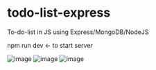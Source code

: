 # todo-list-express
To-do-list in JS using Express/MongoDB/NodeJS

npm run dev <- to start server

![image](https://user-images.githubusercontent.com/76020152/159776717-4a1e7a00-86da-4b99-a52d-b2f41e76b380.png)
![image](https://user-images.githubusercontent.com/76020152/159776830-24556fb6-99cf-4458-8e4b-5858d50f7872.png)
![image](https://user-images.githubusercontent.com/76020152/159776899-75ee5f4c-486a-4c22-9b96-cae74bf1c343.png)
